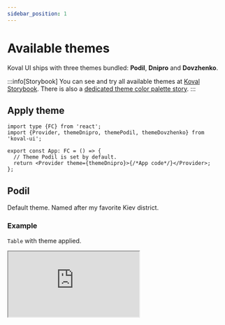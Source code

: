 ```yaml
---
sidebar_position: 1
---
```


# Available themes

Koval UI ships with three themes bundled: **Podil**, **Dnipro** and **Dovzhenko**.

:::info[Storybook]
You can see and try all available themes at [Koval Storybook](https://morewings.github.io/koval-ui/).
There is also a [dedicated theme color palette story](https://morewings.github.io/koval-ui/?path=/docs/themes--docs).
:::

## Apply theme

```tsx
import type {FC} from 'react';
import {Provider, themeDnipro, themePodil, themeDovzhenko} from 'koval-ui';

export const App: FC = () => {
  // Theme Podil is set by default.
  return <Provider theme={themeDnipro}>{/*App code*/}</Provider>;
};
```

## Podil

Default theme. Named after my favorite Kiev district.

### Example

`Table` with theme applied.

<iframe
src="https://morewings.github.io/koval-ui/iframe.html?globals=&args=&id=typography-table--responsive&viewMode=story"
width={777}
height={666}
/>

## Dnipro

Complementary theme to Podil. Has brand and accent colors swapped.

### Example

`Table` with theme applied.

<iframe
src="https://morewings.github.io/koval-ui/iframe.html?globals=selectedTheme%3ADnipro&args=&id=typography-table--responsive&viewMode=story"
width={777}
height={666}
/>

## Dovzhenko

Black and white theme which may be useful for UX testing purposes. Named after Alexander Dovzhenko, a famous movie director.

### Example

`Table` with theme applied.

<iframe
src="https://morewings.github.io/koval-ui/iframe.html?globals=selectedTheme%3ADovzhenko&args=&id=typography-table--responsive&viewMode=story"
width={777}
height={666}
/>
